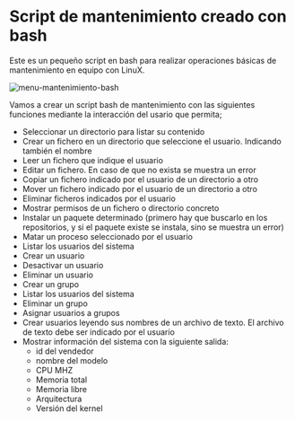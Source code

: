# Script de mantenimiento creado con bash

Este es un pequeño script en bash para realizar operaciones básicas de mantenimiento en equipo con LinuX.

![menu-mantenimiento-bash](https://github.com/sapoclay/mantenimiento-bash/assets/6242827/31cc542e-959b-4185-b088-b063534b7061)

Vamos a crear un script bash de mantenimiento con las siguientes funciones mediante la interacción del usario que permita;
- Seleccionar un directorio para listar su contenido
- Crear un fichero en un directorio que seleccione el usuario. Indicando también el nombre
- Leer un fichero que indique el usuario
- Editar un fichero. En caso de que no exista se muestra un error
- Copiar un fichero indicado por el usuario de un directorio a otro
- Mover un fichero indicado por el usuario de un directorio a otro
- Eliminar ficheros indicados por el usuario
- Mostrar permisos de un fichero o directorio concreto
- Instalar un paquete determinado (primero hay que buscarlo en los repositorios, y si el paquete existe se instala, sino se muestra un error)
- Matar un proceso seleccionado por el usuario
- Listar los usuarios del sistema
- Crear un usuario
- Desactivar un usuario
- Eliminar un usuario
- Crear un grupo
- Listar los usuarios del sistema
- Eliminar un grupo
- Asignar usuarios a grupos
- Crear usuarios leyendo sus nombres de un archivo de texto. El archivo de texto debe ser indicado por el usuario
- Mostrar información del sistema con la siguiente salida:
    * id del vendedor
    * nombre del modelo
    * CPU MHZ
    * Memoria total
    * Memoria libre
    * Arquitectura
    * Versión del kernel
